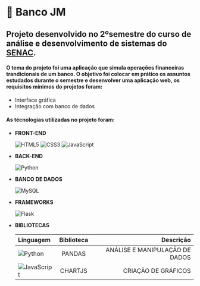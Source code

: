# :bank: Banco JM

## Projeto desenvolvido no 2ºsemestre do curso de análise e desenvolvimento de sistemas do [SENAC](https://www.sp.senac.br/). 

#### O tema do projeto foi uma aplicação que simula operações financeiras trandicionais de um banco. O objetivo foi colocar em prático os assuntos estudados durante o semestre e desenvolver uma aplicação web, os requisitos mínimos do projetos foram: 

- Interface gráfica
- Integração com banco de dados 

#### As técnologias utilizadas no projeto foram: 

- **FRONT-END**<br>

    ![HTML5](https://img.shields.io/badge/HTML5-E34F26?style=for-the-badge&logo=html5&logoColor=white)
    ![CSS3](https://img.shields.io/badge/CSS3-1572B6?style=for-the-badge&logo=css3&logoColor=white)
    ![JavaScript](https://img.shields.io/badge/JavaScript-F7DF1E?style=for-the-badge&logo=javascript&logoColor=black)

- **BACK-END**<br>

    ![Python](https://img.shields.io/badge/Python-14354C?style=for-the-badge&logo=python&logoColor=white)

- **BANCO DE DADOS**<br>

    ![MySQL](https://img.shields.io/badge/MySQL-3E6E93?style=for-the-badge&logo=mysql&logoColor=white)

- **FRAMEWORKS**<br>

    ![Flask](https://img.shields.io/badge/Flask-000000?style=for-the-badge&logo=flask&logoColor=white)

- **BIBLIOTECAS**<br>

    | Linguagem | Biblioteca | Descrição |
    | :--- | :---: | ---: |
    | ![Python](https://img.shields.io/badge/Python-14354C?style=for-the-badge&logo=python&logoColor=white) | PANDAS | ANÁLISE E MANIPULAÇÃO DE DADOS |
    | ![JavaScript](https://img.shields.io/badge/JavaScript-F7DF1E?style=for-the-badge&logo=javascript&logoColor=black) | CHARTJS | CRIAÇÃO DE GRÁFICOS |
